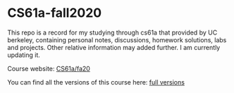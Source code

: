 # CS61a-fall2020
This repo is a record for my studying through cs61a that provided by UC berkeley, containing personal notes, discussions, homework solutions, labs and projects. Other relative information may added further. I am currently updating it.

Course website: [CS61a/fa20](https://inst.eecs.berkeley.edu/~cs61a/fa20/)

You can find all the versions of this course here: [full versions](https://inst.eecs.berkeley.edu/~cs61a/archives.html)
